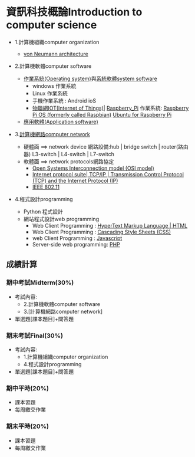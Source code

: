 # 資訊科技概論Introduction to computer science

- 1.計算機組織computer organization
    - [von Neumann architecture](https://en.wikipedia.org/wiki/Von_Neumann_architecture) 
- 2.計算機軟體computer software
  - [作業系統(Operating system)](https://en.wikipedia.org/wiki/Operating_system)與[系統軟體system software](https://en.wikipedia.org/wiki/System_software)
    - windows 作業系統
    - Linux 作業系統
    - 手機作業系統 : Android  ioS
    - [物聯網IOT(Internet of Things)](https://en.wikipedia.org/wiki/Internet_of_things)| [Raspberry_Pi](https://en.wikipedia.org/wiki/Raspberry_Pi) 作業系統: [Raspberry Pi OS (formerly called Raspbian)](https://www.raspberrypi.org/software/)  [Ubuntu for Raspberry Pi](https://ubuntu.com/raspberry-pi)
  - [應用軟體(Application software)](https://en.wikipedia.org/wiki/Application_software)

- 3.[計算機網路computer network](https://en.wikipedia.org/wiki/Computer_network)
    - 硬體面 ==> network device 網路設備:hub | bridge switch | router(路由器) L3-switch | L4-switch | L7-switch
    - 軟體面 ==> network protocols網路協定
      -  [Open Systems Interconnection model (OSI model)](https://en.wikipedia.org/wiki/OSI_model)
      -  [Internet protocol suite| TCP/IP | Transmission Control Protocol (TCP) and the Internet Protocol (IP)](https://en.wikipedia.org/wiki/Internet_protocol_suite)
      -  [IEEE 802.11](https://en.wikipedia.org/wiki/IEEE_802.11)

- 4.程式設計programming
    - Python 程式設計 
    - 網站程式設計web programming 
      - Web Client Programming : [HyperText Markup Language | HTML](https://en.wikipedia.org/wiki/HTML)
      - Web Client Programming : [Cascading Style Sheets (CSS)](https://en.wikipedia.org/wiki/CSS) 
      - web Client Programming : [Javascript](https://en.wikipedia.org/wiki/JavaScript)
      - Server-side web programming: [PHP](https://en.wikipedia.org/wiki/PHP)

## 成績計算

### 期中考試Midterm(30%)
- 考試內容:
  - 2.計算機軟體computer software
  - 3.[計算機網路computer network]
- 單選題[課本題目]+問答題

### 期末考試Final(30%) 
- 考試內容:
  - 1.計算機組織computer organization
  - 4.程式設計programming
- 單選題[課本題目]+問答題 

### 期中平時(20%)
- 課本習題
- 每周繳交作業

### 期末平時(20%)
- 課本習題
- 每周繳交作業
